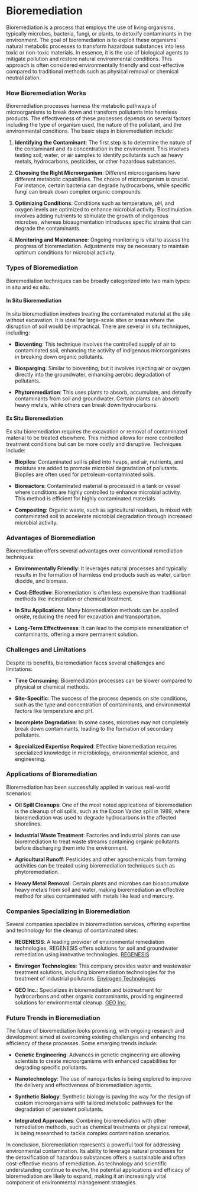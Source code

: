# Bioremediation

Bioremediation is a process that employs the use of living organisms, typically microbes, bacteria, fungi, or plants, to detoxify contaminants in the environment. The goal of bioremediation is to exploit these organisms' natural metabolic processes to transform hazardous substances into less toxic or non-toxic materials. In essence, it is the use of biological agents to mitigate pollution and restore natural environmental conditions. This approach is often considered environmentally friendly and cost-effective compared to traditional methods such as physical removal or chemical neutralization. 

### How Bioremediation Works

Bioremediation processes harness the metabolic pathways of microorganisms to break down and transform pollutants into harmless products. The effectiveness of these processes depends on several factors including the type of organism used, the nature of the pollutant, and the environmental conditions. The basic steps in bioremediation include:

1. **Identifying the Contaminant**: The first step is to determine the nature of the contaminant and its concentration in the environment. This involves testing soil, water, or air samples to identify pollutants such as heavy metals, hydrocarbons, pesticides, or other hazardous substances.

2. **Choosing the Right Microorganism**: Different microorganisms have different metabolic capabilities. The choice of microorganism is crucial. For instance, certain bacteria can degrade hydrocarbons, while specific fungi can break down complex organic compounds.

3. **Optimizing Conditions**: Conditions such as temperature, pH, and oxygen levels are optimized to enhance microbial activity. Biostimulation involves adding nutrients to stimulate the growth of indigenous microbes, whereas bioaugmentation introduces specific strains that can degrade the contaminants.

4. **Monitoring and Maintenance**: Ongoing monitoring is vital to assess the progress of bioremediation. Adjustments may be necessary to maintain optimum conditions for microbial activity.

### Types of Bioremediation

Bioremediation techniques can be broadly categorized into two main types: in situ and ex situ.

#### In Situ Bioremediation

In situ bioremediation involves treating the contaminated material at the site without excavation. It is ideal for large-scale sites or areas where the disruption of soil would be impractical. There are several in situ techniques, including:

- **Bioventing**: This technique involves the controlled supply of air to contaminated soil, enhancing the activity of indigenous microorganisms in breaking down organic pollutants.

- **Biosparging**: Similar to bioventing, but it involves injecting air or oxygen directly into the groundwater, enhancing aerobic degradation of pollutants.

- **Phytoremediation**: This uses plants to absorb, accumulate, and detoxify contaminants from soil and groundwater. Certain plants can absorb heavy metals, while others can break down hydrocarbons.

#### Ex Situ Bioremediation

Ex situ bioremediation requires the excavation or removal of contaminated material to be treated elsewhere. This method allows for more controlled treatment conditions but can be more costly and disruptive. Techniques include:

- **Biopiles**: Contaminated soil is piled into heaps, and air, nutrients, and moisture are added to promote microbial degradation of pollutants. Biopiles are often used for petroleum-contaminated soils.

- **Bioreactors**: Contaminated material is processed in a tank or vessel where conditions are highly controlled to enhance microbial activity. This method is efficient for highly contaminated materials.

- **Composting**: Organic waste, such as agricultural residues, is mixed with contaminated soil to accelerate microbial degradation through increased microbial activity.

### Advantages of Bioremediation

Bioremediation offers several advantages over conventional remediation techniques:

- **Environmentally Friendly**: It leverages natural processes and typically results in the formation of harmless end products such as water, carbon dioxide, and biomass.

- **Cost-Effective**: Bioremediation is often less expensive than traditional methods like incineration or chemical treatment.

- **In Situ Applications**: Many bioremediation methods can be applied onsite, reducing the need for excavation and transportation.

- **Long-Term Effectiveness**: It can lead to the complete mineralization of contaminants, offering a more permanent solution.

### Challenges and Limitations

Despite its benefits, bioremediation faces several challenges and limitations:

- **Time Consuming**: Bioremediation processes can be slower compared to physical or chemical methods.
  
- **Site-Specific**: The success of the process depends on site conditions, such as the type and concentration of contaminants, and environmental factors like temperature and pH.

- **Incomplete Degradation**: In some cases, microbes may not completely break down contaminants, leading to the formation of secondary pollutants.

- **Specialized Expertise Required**: Effective bioremediation requires specialized knowledge in microbiology, environmental science, and engineering.

### Applications of Bioremediation

Bioremediation has been successfully applied in various real-world scenarios:

- **Oil Spill Cleanups**: One of the most noted applications of bioremediation is the cleanup of oil spills, such as the Exxon Valdez spill in 1989, where bioremediation was used to degrade hydrocarbons in the affected shorelines.

- **Industrial Waste Treatment**: Factories and industrial plants can use bioremediation to treat waste streams containing organic pollutants before discharging them into the environment.

- **Agricultural Runoff**: Pesticides and other agrochemicals from farming activities can be treated using bioremediation techniques such as phytoremediation.

- **Heavy Metal Removal**: Certain plants and microbes can bioaccumulate heavy metals from soil and water, making bioremediation an effective method for sites contaminated with metals like lead and mercury.

### Companies Specializing in Bioremediation

Several companies specialize in bioremediation services, offering expertise and technology for the cleanup of contaminated sites:

- **REGENESIS**: A leading provider of environmental remediation technologies, REGENESIS offers solutions for soil and groundwater remediation using innovative technologies. [REGENESIS](https://regenesis.com)

- **Envirogen Technologies**: This company provides water and wastewater treatment solutions, including bioremediation technologies for the treatment of industrial pollutants. [Envirogen Technologies](https://envirogen.com)

- **GEO Inc.**: Specializes in bioremediation and biotreatment for hydrocarbons and other organic contaminants, providing engineered solutions for environmental cleanup. [GEO Inc.](https://www.geo-inc.com)

### Future Trends in Bioremediation

The future of bioremediation looks promising, with ongoing research and development aimed at overcoming existing challenges and enhancing the efficiency of these processes. Some emerging trends include:

- **Genetic Engineering**: Advances in genetic engineering are allowing scientists to create microorganisms with enhanced capabilities for degrading specific pollutants.

- **Nanotechnology**: The use of nanoparticles is being explored to improve the delivery and effectiveness of bioremediation agents.

- **Synthetic Biology**: Synthetic biology is paving the way for the design of custom microorganisms with tailored metabolic pathways for the degradation of persistent pollutants.

- **Integrated Approaches**: Combining bioremediation with other remediation methods, such as chemical treatments or physical removal, is being researched to tackle complex contamination scenarios.

In conclusion, bioremediation represents a powerful tool for addressing environmental contamination. Its ability to leverage natural processes for the detoxification of hazardous substances offers a sustainable and often cost-effective means of remediation. As technology and scientific understanding continue to evolve, the potential applications and efficacy of bioremediation are likely to expand, making it an increasingly vital component of environmental management strategies.